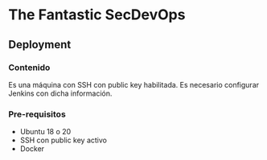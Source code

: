 # The Fantastic SecDevOps
## Deployment

### Contenido
Es una máquina con SSH con public key habilitada. Es necesario configurar Jenkins con dicha información.

### Pre-requisitos
- Ubuntu 18 o 20
- SSH con public key activo
- Docker
